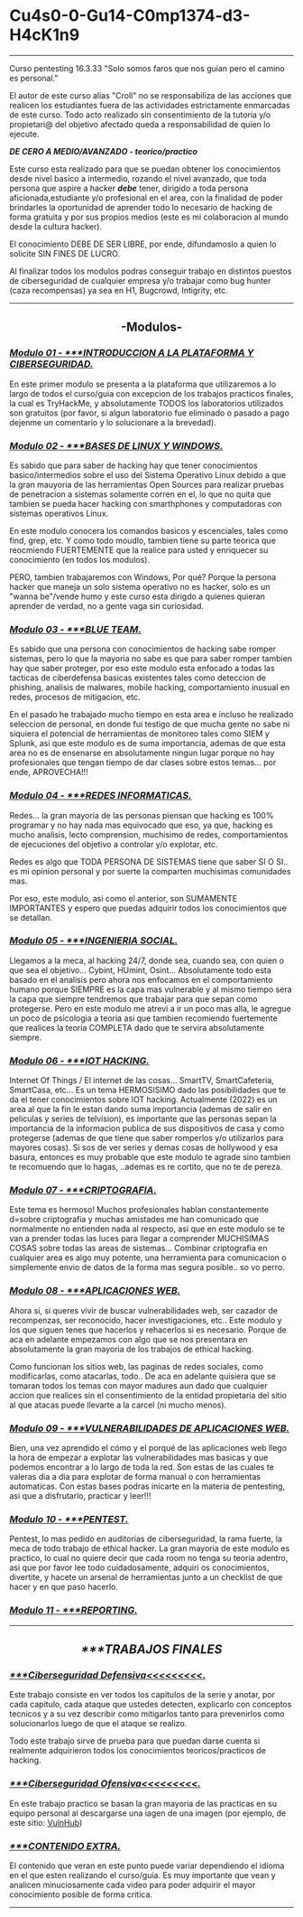 
# Cu4s0-0-Gu14-C0mp1374-d3-H4cK1n9
****************************************************************************

Curso pentesting 16.3.33
"Solo somos faros que nos guian pero el camino es personal."

El autor de este curso alias "Croll" no se responsabiliza de 
las acciones que realicen los estudiantes fuera 
de las actividades estrictamente enmarcadas de este curso. 
Todo acto realizado sin consentimiento de la tutoria y/o propietari@ del objetivo afectado queda 
a responsabilidad de quien lo ejecute.

***DE CERO A MEDIO/AVANZADO - teorico/practico***

Este curso esta realizado para que se puedan obtener los conocimientos desde nivel basico a intermedio, rozando el nivel avanzado, que toda persona que aspire a hacker <b><i>debe</b></i> tener, dirigido a toda persona aficionada,estudiante y/o profesional en el area, con la finalidad de poder brindarles la oportunidad de aprender todo lo necesario de hacking de forma gratuita y por sus propios medios (este es mi colaboracion al mundo desde la cultura hacker).

El conocimiento DEBE DE SER LIBRE, por ende, difundamoslo a quien lo solicite SIN FINES DE LUCRO.

Al finalizar todos los modulos podras conseguir trabajo en distintos puestos de ciberseguridad de cualquier empresa y/o trabajar como bug hunter (caza recompensas) ya sea en H1, Bugcrowd, Intigrity, etc.

****************************************************************************

<H2><div align="center"> -Modulos- </div></H2>

<H3><i><a href="https://github.com/Croll1312/Cu4s0-Y-0-Gu14-C0mp1374-d3-H4cK1n9/blob/main/M0du10-1-1NTR0DUCC10N" hover>Modulo 01 - ***INTRODUCCION A LA PLATAFORMA Y CIBERSEGURIDAD.</a></i></H3>

En este primer modulo se presenta a la plataforma que utilizaremos a lo largo de todos el curso/guia con excepcion de los trabajos practicos finales, la cual es TryHackMe, y absolutamente TODOS los laboratorios utilizados son gratuitos (por favor, si algun laboratorio fue eliminado o pasado a pago dejenme un comentario y lo solucionare a la brevedad).


<H3><i><a href="https://github.com/Croll1312/Cu4s0-Y-0-Gu14-C0mp1374-d3-H4cK1n9/blob/main/M0DU10-2-B4535%20L1NUX-W1ND0W2">Modulo 02 - ***BASES DE LINUX Y WINDOWS.</a></i></H3>

Es sabido que para saber de hacking hay que tener conocimientos basico/intermedios sobre el uso del Sistema Operativo Linux debido a que la gran mauyoria de las herramientas Open Sources para realizar pruebas de penetracion a sistemas solamente corren en el, lo que no quita que tambien se pueda hacer hacking con smarthphones y computadoras con sistemas operativos Linux.

En este modulo conocera los comandos basicos y escenciales, tales como find, grep, etc. Y como todo moudlo, tambien tiene su parte teorica que reocmiendo FUERTEMENTE que la realice para usted y enriquecer su conocimiento (en todos los modulos).

PERO, tambien trabajaremos con Windows, Por qué? Porque la persona hacker que maneja un solo sistema operativo no es hacker, solo es un "wanna be"/vende humo y este curso esta dirigdo a quienes quieran aprender de verdad, no a gente vaga sin curiosidad.

<H3><i><a href="https://github.com/Croll1312/Cu4s0-Y-0-Gu14-C0mp1374-d3-H4cK1n9/blob/main/M0DU10-3-BLU3T34M">Modulo 03 - ***BLUE TEAM.</a></i></H3>

Es sabido que una persona con conocimientos de hacking sabe romper sistemas, pero lo que la mayoria no sabe es que para saber romper tambien hay que saber proteger, por eso este modulo esta enfocado a todas las tacticas de ciberdefensa basicas existentes tales como deteccion de phishing, analisis de malwares, mobile hacking, comportamiento inusual en redes, procesos de mitigacion, etc.

En el pasado he trabajado mucho tiempo en esta area e incluso he realizado seleccion de personal, en donde fui testigo de que mucha gente no sabe ni siquiera el potencial de herramientas de monitoreo tales como SIEM y Splunk, asi que este modulo es de suma importancia, ademas de que esta area no es de ensenarse en absolutamente ningun lugar porque no hay profesionales que tengan tiempo de dar clases sobre estos temas... por ende, APROVECHA!!!

<H3><i><a href="https://github.com/Croll1312/Cu4s0-Y-0-Gu14-C0mp1374-d3-H4cK1n9/blob/main/M0DU10-4-R3D35">Modulo 04 - ***REDES INFORMATICAS.</a></i></H3>

Redes... la gran mayoria de las personas piensan que hacking es 100% programar y no hay nada mas equivocado que eso, ya que, hacking es mucho analisis, lecto comprension, muchisimo de redes, comportamientos de ejecuciones del objetivo a controlar y/o explotar, etc.

Redes es algo que TODA PERSONA DE SISTEMAS tiene que saber SI O SI.. es mi opinion personal y por suerte la comparten muchisimas comunidades mas.

Por eso, este modulo, asi como el anterior, son SUMAMENTE IMPORTANTES y espero que puedas adquirir todos los conocimientos que se detallan.

<H3><i><a href="https://github.com/Croll1312/Cu4s0-Y-0-Gu14-C0mp1374-d3-H4cK1n9/blob/main/M0DU10-5-1N63N13414-S0C141">Modulo 05 - ***INGENIERIA SOCIAL.</a></i></H3>

Llegamos a la meca, al hacking 24/7, donde sea, cuando sea, con quien o que sea el objetivo...
Cybint, HUmint, Osint... Absolutamente todo esta basado en el analisis pero ahora nos enfocamos en el comportamiento humano porque SIEMPRE es la capa mas vulnerable y al mismo tiempo sera la capa que siempre tendremos que trabajar para que sepan como protegerse.
Pero en este modulo me atrevi a ir un poco mas alla, le agregue un poco de psicologia a teoria asi que tambien recomiendo fuertemente que realices la teoria COMPLETA dado que te servira absolutamente siempre.

<H3><i><a href="https://github.com/Croll1312/Cu4s0-Y-0-Gu14-C0mp1374-d3-H4cK1n9/blob/main/M0DU10-6-107">Modulo 06 - ***IOT HACKING.</a></i></H3>

Internet Of Things / El internet de las cosas... SmartTV, SmartCafeteria, SmartCasa, etc... Es un tema HERMOSISIMO dado las posibilidades que te da el tener conocimientos sobre IOT hacking. Actualmente (2022) es un area al que la fin le estan dando suma importancia (ademas de salir en peliculas y series de telvision), es importante que las personas sepan la importancia de la informacion publica de sus dispositivos de casa y como protegerse (ademas de que tiene que saber romperlos y/o utilizarlos para mayores cosas). Si sos de ver series y demas cosas de hollywood y esa basura, entonces es muy probable que este modulo te agrade sino tambien te recomuendo que lo hagas, ..ademas es re cortito, que no te de pereza.

<H3><i><a href="https://github.com/Croll1312/Cu4s0-Y-0-Gu14-C0mp1374-d3-H4cK1n9/blob/main/M0DU10-7-C41970644F14">Modulo 07 - ***CRIPTOGRAFIA.</a></i></H3>

Este tema es hermoso! Muchos profesionales hablan constantemente d=sobre criptografia y muchas amistades me han comunicado que normalmente no entienden nada al respecto, asi que en este modulo se te van a prender todas las luces para llegar a comprender MUCHISIMAS COSAS sobre todas las areas de sistemas... Combinar criptografia en cualquier area es algo muy potente, una herramienta para comunicacion o simplemente envio de datos de la forma mas segura posible.. so vo perro.

<H3><i><a href="https://github.com/Croll1312/Cu4s0-Y-0-Gu14-C0mp1374-d3-H4cK1n9/blob/main/M0DU10-8-4PL1C4C10N35-W3B">Modulo 08 - ***APLICACIONES WEB.</a></i></H3>

Ahora si, si queres vivir de buscar vulnerabilidades web, ser cazador de recompenzas, ser reconocido, hacer investigaciones, etc.. Este modulo y los que siguen tenes que hacerlos y rehacerlos si es necesario. Porque de aca en adelante empezamos con algo que se nos presentara en absolutamente la gran mayoria de los trabajos de ethical hacking.

Como funcionan los sitios web, las paginas de redes sociales, como modificarlas, como atacarlas, todo.. De aca en adelante quisiera que se tomaran todos los temas con mayor madures aun dado que cualquier accion que realices sin el consentimiento de la entidad propietaria del sitio al que atacas puede llevarte a la carcel (ni mucho menos).

<H3><i><a href="https://github.com/Croll1312/Cu4s0-Y-0-Gu14-C0mp1374-d3-H4cK1n9/blob/main/M0DU10-9-VULN3R4V1L1D4D35-499-W38">Modulo 09 - ***VULNERABILIDADES DE APLICACIONES WEB.</a></i></H3>

Bien, una vez aprendido el cómo y el porqué de las aplicaciones web llego la hora de empezar a explotar las vulnerabilidades mas basicas y que podemos encontrar a lo largo de toda la red. Son estas de las cuales te valeras dia a dia para explotar de forma manual o con herramientas automaticas. Con estas bases podras inicarte en la materia de pentesting, asi que a disfrutarlo, practicar y leer!!!

<H3><i><a href="https://github.com/Croll1312/Cu4s0-Y-0-Gu14-C0mp1374-d3-H4cK1n9/blob/main/M0DU10-10-P3NT357">Modulo 10 - ***PENTEST.</a></i></H3>

Pentest, lo mas pedido en auditorias de ciberseguridad, la rama fuerte, la meca de todo trabajo de ethical hacker. La gran mayoria de este modulo es practico, lo cual no quiere decir que cada room no tenga su teoria adentro, asi que por favor lee todo cuidadosamente, adquiri os conocimientos, divertite, y hacete un arsenal de herramientas junto a un checklist de que hacer y en que paso hacerlo.

<H3><i><a href="https://github.com/Croll1312/Cu4s0-Y-0-Gu14-C0mp1374-d3-H4cK1n9/blob/main/M0DU10-11-R390471N6">Modulo 11 - ***REPORTING.</a></i></H3>



****************************************************************************

<H2><i><div align="center"> ***TRABAJOS FINALES </div></i></H2>

<H3><i><a href="https://github.com/Croll1312/Cu4s0-Y-0-Gu14-C0mp1374-d3-H4cK1n9/blob/main/TR484J0-F1N41-D3F3N54">***Ciberseguridad Defensiva<<<<<<<<<.</a></i></H3>
  
 Este trabajo consiste en ver todos los capitulos de la serie y anotar, por cada capitulo, cada ataque que ustedes detecten, explicarlo con conceptos tecnicos y a su vez describir como mitigarlos tanto para prevenirlos como solucionarlos luego de que el ataque se realizo.
  
 Todo este trabajo sirve de prueba para que puedan darse cuenta si realmente adquirieron todos los conocimientos teoricos/practicos de hacking.

<H3><i><a href="https://github.com/Croll1312/Cu4s0-Y-0-Gu14-C0mp1374-d3-H4cK1n9/blob/main/TR484J0-F1N41-0F3N51V0">***Ciberseguridad Ofensiva<<<<<<<<<.</a></i></H3>
  
 En este trabajo practico se basan la gran mayoria de las practicas en su equipo personal al descargarse una iagen de una imagen (por ejemplo, de este sitio: <a href="https://www.vulnhub.com/">VulnHub</a>)

<H3><i><a href="https://github.com/Croll1312/Cu4s0-Y-0-Gu14-C0mp1374-d3-H4cK1n9/blob/main/C0N73N1D0-3XT44">***CONTENIDO EXTRA.</a></i></H3>
  
El contenido que veran en este punto puede variar dependiendo el idioma en el que esten realizando el curso/guia.
Es muy importante que vean y analicen minuciosamente cada video para poder adquirir el mayor conocimiento posible de forma critica.
  
  ****************************************************************************
